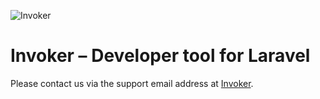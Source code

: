 ![Invoker](https://invoker.dev/images/invoker-card.png)

# Invoker – Developer tool for Laravel

Please contact us via the support email address at [Invoker](https://invoker.dev).
